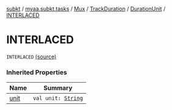 [subkt](../../../../index.md) / [myaa.subkt.tasks](../../../index.md) / [Mux](../../index.md) / [TrackDuration](../index.md) / [DurationUnit](index.md) / [INTERLACED](./-i-n-t-e-r-l-a-c-e-d.md)

# INTERLACED

`INTERLACED` [(source)](https://github.com/Myaamori/SubKt/blob/0.1.13/src/main/kotlin/myaa/subkt/tasks/muxtask.kt#L154)

### Inherited Properties

| Name | Summary |
|---|---|
| [unit](unit.md) | `val unit: `[`String`](https://kotlinlang.org/api/latest/jvm/stdlib/kotlin/-string/index.html) |
